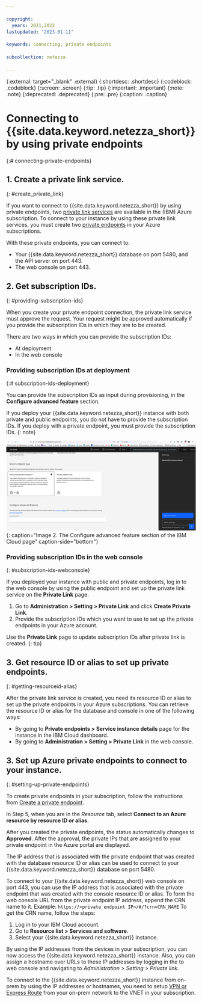 ```yaml
---

copyright:
  years: 2021,2022
lastupdated: "2023-01-11"

keywords: connecting, private endpoints

subcollection: netezza

---
```

{:external: target="_blank" .external}
{:shortdesc: .shortdesc}
{:codeblock: .codeblock}
{:screen: .screen}
{:tip: .tip}
{:important: .important}
{:note: .note}
{:deprecated: .deprecated}
{:pre: .pre}
{:caption: .caption}

# Connecting to {{site.data.keyword.netezza_short}} by using private endpoints
{:# connecting-private-endpoints}

## 1. Create a private link service.
{: #create_private_link}

If you want to connect to {{site.data.keyword.netezza_short}} by using private endpoints, two [private link services](https://learn.microsoft.com/en-us/azure/private-link/private-link-service-overview) are available in the (IBM) Azure subscription.
To connect to your instance by using these private link services, you must create two [private endpoints](https://learn.microsoft.com/en-us/azure/private-link/private-endpoint-overview) in your Azure subscriptions.

With these private endpoints, you can connect to:

- Your {{site.data.keyword.netezza_short}} database on port 5480, and the API server on port 443.
- The web console on port 443.




## 2. Get subscription IDs.
{: #providing-subscription-ids}

When you create your private endpoint connection, the private link service must approve the request. Your request might be approved automatically if you provide the subscription IDs in which they are to be created.

There are two ways in which you can provide the subscription IDs:

- At deployment
- In the web console

### Providing subscription IDs at deployment
{:# subscription-ids-deployment}

You can provide the subscription IDs as input during provisioning, in the **Configure advanced feature** section.

If you deploy your {{site.data.keyword.netezza_short}} instance with both private and public endpoints, you do not have to provide the subscription IDs.
If you deploy with a private endpoint, you must provide the subscription IDs.
{: note}

![Connecting to {{site.data.keyword.netezza_short}}](connecting2.png){: caption="Image 2. The Configure advanced feature section of the IBM Cloud page" caption-side="bottom"}

### Providing subscription IDs in the web console
{: #subscription-ids-webconsole}

If you deployed your instance with public and private endpoints, log in to the web console by using the public endpoint and set up the private link service on the **Private Link** page.

1. Go to **Administration > Setting > Private Link** and click **Create Private Link**.
1. Provide the subscription IDs which you want to use to set up the private endpoints in your Azure account.

Use the **Private Link** page to update subscription IDs after private link is created.
{: tip}

## 3. Get resource ID or alias to set up private endpoints.
{: #getting-resourceid-alias}

After the private link service is created, you need its resource ID or alias to set up the private endpoints in your Azure subscriptions.
You can retrieve the resource ID or alias for the database and console in one of the following ways:

- By going to **Private endpoints > Service instance details** page for the instance in the IBM Cloud dashboard.
- By going to **Administration > Setting > Private Link** in the web console.

## 3. Set up Azure private endpoints to connect to your instance.
{: #setting-up-private-endpoints}

To create private endpoints in your subscription, follow the instructions from [Create a private endpoint](https://learn.microsoft.com/en-us/azure/private-link/create-private-endpoint-portal?tabs=dynamic-ip#create-a-private-endpoint).

In Step 5, when you are in the _Resource_ tab, select **Connect to an Azure resource by resource ID or alias**.

After you created the private endpoints, the status automatically changes to **Approved**.
After the approval, the private IPs that are assigned to your private endpoint in the Azure portal are displayed.

The IP address that is associated with the private endpoint that was created with the database resource ID or alias can be used to connect to your {{site.data.keyword.netezza_short}} database on port 5480.

To connect to your {{site.data.keyword.netezza_short}} web console on port 443, you can use the IP address that is associated with the private endpoint that was created with the console resource ID or alias.
To form the web console URL from the private endpoint IP address, append the CRN name to it.
Example:
`https://<private endpoint IP>/#/?crn=CRN_NAME`
To get the CRN name, follow the steps:

1. Log in to your IBM Cloud account.
1. Go to **Resource list > Services and software**.
1. Select your {{site.data.keyword.netezza_short}} instance.

By using the IP addresses from the devices in your subscription, you can now access the {{site.data.keyword.netezza_short}} instance. Also, you can  assign a hostname over URLs to these IP addresses by logging in the to web console and navigating to _Administration > Setting > Private link_.

To connect to the {{site.data.keyword.netezza_short}} instance from on-prem by using the IP addresses or hostnames, you need to setup [VPN or Express Route](https://learn.microsoft.com/en-us/azure/architecture/reference-architectures/hybrid-networking/) from your on-prem network to the VNET in your subscription.

